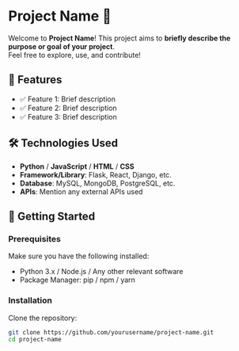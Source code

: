 # Project Name 🎉

Welcome to **Project Name**! This project aims to **briefly describe the purpose or goal of your project**.  
Feel free to explore, use, and contribute!  

## 🌟 Features
- ✅ Feature 1: Brief description
- ✅ Feature 2: Brief description
- ✅ Feature 3: Brief description

## 🛠️ Technologies Used
- **Python** / **JavaScript** / **HTML** / **CSS**
- **Framework/Library**: Flask, React, Django, etc.
- **Database**: MySQL, MongoDB, PostgreSQL, etc.
- **APIs**: Mention any external APIs used

## 🚀 Getting Started
### Prerequisites
Make sure you have the following installed:
- Python 3.x / Node.js / Any other relevant software
- Package Manager: pip / npm / yarn

### Installation
Clone the repository:
```bash
git clone https://github.com/yourusername/project-name.git
cd project-name
